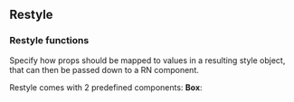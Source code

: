 ## Restyle

### Restyle functions

Specify how props should be mapped to values in a resulting style object, that can then be passed down to a RN component.

Restyle comes with 2 predefined components:
**Box**:
